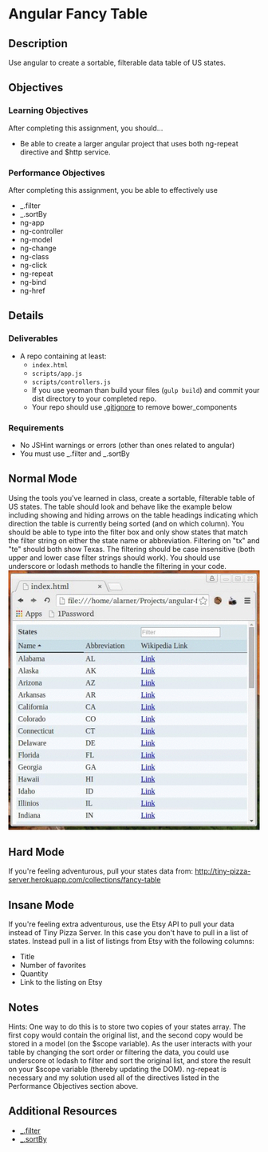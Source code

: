 # Angular Fancy Table

## Description
Use angular to create a sortable, filterable data table of US states.


## Objectives

### Learning Objectives

After completing this assignment, you should…

* Be able to create a larger angular project that uses both ng-repeat directive and $http service.


### Performance Objectives

After completing this assignment, you be able to effectively use

* _.filter
* _.sortBy
* ng-app
* ng-controller
* ng-model
* ng-change
* ng-class
* ng-click
* ng-repeat
* ng-bind
* ng-href


## Details

### Deliverables

* A repo containing at least:
  * `index.html`
  * `scripts/app.js`
  * `scripts/controllers.js`
  * If you use yeoman than build your files (`gulp build`) and commit your dist directory to your completed repo.
  * Your repo should use [.gitignore](https://help.github.com/articles/ignoring-files/) to remove bower_components

### Requirements

* No JSHint warnings or errors (other than ones related to angular)
* You must use _.filter and _.sortBy


## Normal Mode
Using the tools you've learned in class, create a sortable, filterable table of US states. The table should look and behave like the example below including showing and hiding arrows on the table headings indicating which direction the table is currently being sorted (and on which column). You should be able to type into the filter box and only show states that match the filter string on either the state name or abbreviation. Filtering on "tx" and "te" should both show Texas. The filtering should be case insensitive (both upper and lower case filter strings should work). You should use underscore or lodash methods to handle the filtering in your code.
![Fancy Table](/example.gif)

## Hard Mode
If you're feeling adventurous, pull your states data from: http://tiny-pizza-server.herokuapp.com/collections/fancy-table

## Insane Mode
If you're feeling extra adventurous, use the Etsy API to pull your data instead of Tiny Pizza Server. In this case you don't have to pull in a list of states. Instead pull in a list of listings from Etsy with the following columns:

* Title
* Number of favorites
* Quantity
* Link to the listing on Etsy
            
## Notes
Hints: One way to do this is to store two copies of your states array. The first copy would contain the original list, and the second copy would be stored in a model (on the $scope variable). As the user interacts with your table by changing the sort order or filtering the data, you could use underscore ot lodash to filter and sort the original list, and store the result on your $scope variable (thereby updating the DOM). ng-repeat is necessary and my solution used all of the directives listed in the Performance Objectives section above.

## Additional Resources

* [_.filter](http://underscorejs.org/#filter)
* [_.sortBy](http://underscorejs.org/#sortBy)
